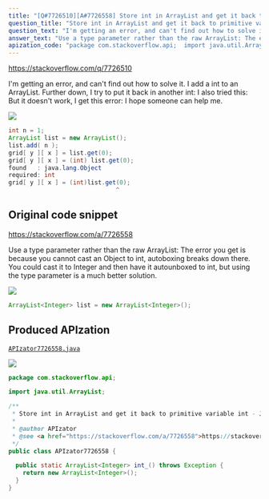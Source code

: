 ```yaml
---
title: "[Q#7726510][A#7726558] Store int in ArrayList and get it back to primitive variable int - Java"
question_title: "Store int in ArrayList and get it back to primitive variable int - Java"
question_text: "I'm getting an error, and can't find out how to solve it. I add a int to an ArrayList. Further down, I try to put it back in another int: I also tried this: But it doesn't work, I get this error: I hope someone can help me."
answer_text: "Use a type parameter rather than the raw ArrayList: The error you get is because you cannot cast an Object to int, autoboxing breaks down there. You could cast it to Integer and then have it autounboxed to int, but using the type parameter is a much better solution."
apization_code: "package com.stackoverflow.api;  import java.util.ArrayList;  /**  * Store int in ArrayList and get it back to primitive variable int - Java  *  * @author APIzator  * @see <a href=\"https://stackoverflow.com/a/7726558\">https://stackoverflow.com/a/7726558</a>  */ public class APIzator7726558 {    public static ArrayList<Integer> int_() throws Exception {     return new ArrayList<Integer>();   } }"
---
```


https://stackoverflow.com/q/7726510

I&#x27;m getting an error, and can&#x27;t find out how to solve it.
I add a int to an ArrayList.
Further down, I try to put it back in another int:
I also tried this:
But it doesn&#x27;t work, I get this error:
I hope someone can help me.


<div class="code-logo"><img src="/stackoverflow.png" /></div>

```java
int n = 1;
ArrayList list = new ArrayList();
list.add( n );
grid[ y ][ x ] = list.get(0);
grid[ y ][ x ] = (int) list.get(0);
found   : java.lang.Object
required: int
grid[ y ][ x ] = (int)list.get(0);
                              ^
```


## Original code snippet

https://stackoverflow.com/a/7726558

Use a type parameter rather than the raw ArrayList:
The error you get is because you cannot cast an Object to int, autoboxing breaks down there. You could cast it to Integer and then have it autounboxed to int, but using the type parameter is a much better solution.

<div class="code-logo"><img src="/stackoverflow.png" /></div>

```java
ArrayList<Integer> list = new ArrayList<Integer>();
```

## Produced APIzation

[`APIzator7726558.java`](https://github.com/blind-papers/apization-temp-data/raw/main/search/APIzator7726558.java)

<div class="code-logo"><img src="/apizator.png" /></div>

```java
package com.stackoverflow.api;

import java.util.ArrayList;

/**
 * Store int in ArrayList and get it back to primitive variable int - Java
 *
 * @author APIzator
 * @see <a href="https://stackoverflow.com/a/7726558">https://stackoverflow.com/a/7726558</a>
 */
public class APIzator7726558 {

  public static ArrayList<Integer> int_() throws Exception {
    return new ArrayList<Integer>();
  }
}

```